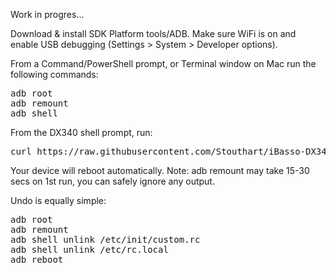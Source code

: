 Work in progres...

Download & install SDK Platform tools/ADB. Make sure WiFi is on and enable USB debugging (Settings > System > Developer options).

From a Command/PowerShell prompt, or Terminal window on Mac run the following commands:
<pre>
adb root
adb remount
adb shell
</pre>
From the DX340 shell prompt, run:
<pre>
curl https://raw.githubusercontent.com/Stouthart/iBasso-DX340/refs/heads/main/tweak.sh | /bin/sh 
</pre>

Your device will reboot automatically. Note: adb remount may take 15-30 secs on 1st run, you can safely ignore any output.

Undo is equally simple:
<pre>
adb root
adb remount
adb shell unlink /etc/init/custom.rc
adb shell unlink /etc/rc.local
adb reboot
<pre>

